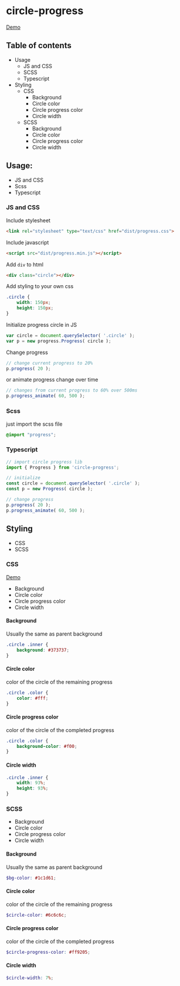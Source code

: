 # circle-progress

[Demo](http://marinewater.github.io/circle-progress/)

## Table of contents
* Usage 
    * JS and CSS
    * SCSS
    * Typescript
* Styling
    * CSS
        * Background
        * Circle color
        * Circle progress color
        * Circle width
    * SCSS
        * Background
        * Circle color
        * Circle progress color
        * Circle width

## Usage:
* JS and CSS
* Scss
* Typescript

### JS and CSS

Include stylesheet
```html
<link rel="stylesheet" type="text/css" href="dist/progress.css">
```

Include javascript
```html
<script src="dist/progress.min.js"></script>
```

Add `div` to html
```html
<div class="circle"></div>
```

Add styling to your own css
```css
.circle {
    width: 150px;
    height: 150px;
}
```

Initialize progress circle in JS
```javascript
var circle = document.querySelector( '.circle' );
var p = new progress.Progress( circle );
```

Change progress
```javascript
// change current progress to 20%
p.progress( 20 );
```

or animate progress change over time
```javascript
// changes from current progress to 60% over 500ms
p.progress_animate( 60, 500 );
```


### Scss
just import the scss file
```scss
@import "progress";
```

### Typescript
```typescript
// import circle progress lib
import { Progress } from 'circle-progress';

// initialize
const circle = document.querySelector( '.circle' );
const p = new Progress( circle );

// change progress
p.progress( 20 );
p.progress_animate( 60, 500 );
```

## Styling
* CSS
* SCSS

### CSS
[Demo](http://marinewater.github.io/circle-progress/)

* Background
* Circle color
* Circle progress color
* Circle width

#### Background
Usually the same as parent background
```css
.circle .inner {
    background: #373737;
}
```

#### Circle color
color of the circle of the remaining progress
```css
.circle .color {
    color: #fff;
}
```

#### Circle progress color
color of the circle of the completed progress
```css
.circle .color {
    background-color: #f00;
}
```

#### Circle width
```css
.circle .inner {
    width: 93%;
    height: 93%;
}
```

### SCSS
* Background
* Circle color
* Circle progress color
* Circle width

#### Background
Usually the same as parent background
```scss
$bg-color: #1c1d61;
```

#### Circle color
color of the circle of the remaining progress
```scss
$circle-color: #6c6c6c;
```

#### Circle progress color
color of the circle of the completed progress
```scss
$circle-progress-color: #ff9205;
```

#### Circle width
```scss
$circle-width: 7%;
```